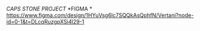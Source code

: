 *CAPS STONE PROJECT*
*FIGMA *
https://www.figma.com/design/1HYuVsg6lc7SQQkAsQphfN/Vertani?node-id=0-1&t=DLcqRuzgpXSi4l29-1
